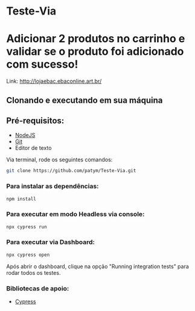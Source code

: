 # Teste-Via
# Adicionar 2 produtos no carrinho e validar se o produto foi adicionado com sucesso!

Link: http://lojaebac.ebaconline.art.br/

## Clonando e executando em sua máquina

## Pré-requisitos:

- [NodeJS](https://nodejs.org/en/)
- [Git](https://git-scm.com/)
- Editor de texto


Via terminal, rode os seguintes comandos:
```bash  
git clone https://github.com/patym/Teste-Via.git
```

### Para instalar as dependências:
```bash
npm install 
```

### Para executar em modo Headless via console:
```bash
npx cypress run
```

### Para executar via Dashboard:
```bash
npx cypress open 
```
Após abrir o dashboard, clique na opção "Running integration tests" para rodar todos os testes.

### Bibliotecas de apoio:
- [Cypress](https://cypress.io/) 
